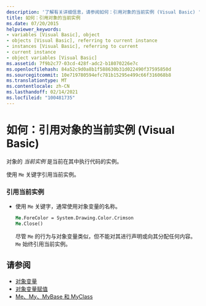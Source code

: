 ```yaml
---
description: '了解有关详细信息，请参阅如何：引用对象的当前实例 (Visual Basic) '
title: 如何：引用对象的当前实例
ms.date: 07/20/2015
helpviewer_keywords:
- variables [Visual Basic], object
- objects [Visual Basic], referring to current instance
- instances [Visual Basic], referring to current
- current instance
- object variables [Visual Basic]
ms.assetid: 7f9b2c77-03cd-428f-adc2-b18070226e7c
ms.openlocfilehash: 84a52c9d0a8b1f588630b31d022490f37595850d
ms.sourcegitcommit: 10e719780594efc781b15295e499c66f316068b8
ms.translationtype: MT
ms.contentlocale: zh-CN
ms.lasthandoff: 02/14/2021
ms.locfileid: "100481735"
---
```

# <a name="how-to-refer-to-the-current-instance-of-an-object-visual-basic"></a>如何：引用对象的当前实例 (Visual Basic)

对象的 *当前实例* 是当前在其中执行代码的实例。  
  
 使用 `Me` 关键字引用当前实例。  
  
### <a name="to-refer-to-the-current-instance"></a>引用当前实例  
  
- 使用 `Me` 关键字，通常使用对象变量的名称。  
  
    ```vb  
    Me.ForeColor = System.Drawing.Color.Crimson  
    Me.Close()  
    ```  
  
     尽管 `Me` 的行为与对象变量类似，但不能对其进行声明或向其分配任何内容。 `Me` 始终引用当前实例。  
  
## <a name="see-also"></a>请参阅

- [对象变量](object-variables.md)
- [对象变量赋值](object-variable-assignment.md)
- [Me、My、MyBase 和 MyClass](../../program-structure/me-my-mybase-and-myclass.md)
